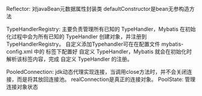 
Reflector: 对javaBean元数据属性封装类 defaultConstructor是bean无参构造方法

TypeHandlerRegistry: 主要负责管理所有已知的 TypeHandler，Mybatis 在初始化过程中会为所有已知的 TypeHandler 创建对象，并注册到 TypeHandlerRegistry。
自定义添加Typehandler可在在配置文件 mybatis-config.xml 中的 <typeHandler> 标签下配置好 自定义 TypeHandler，Mybatis 就会在初始化时解析该标签内容，完成 自定义 TypeHandler 的注册。

PooledConnection: jdk动态代理实现连接，当调用close方法时，并不会关闭连接，而是将其放回连接池。 realConnection是真正的连接对象。
PoolState: 管理连接对象状态